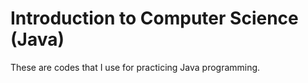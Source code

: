 # Introduction to Computer Science (Java)

These are codes that I use for practicing Java programming.
